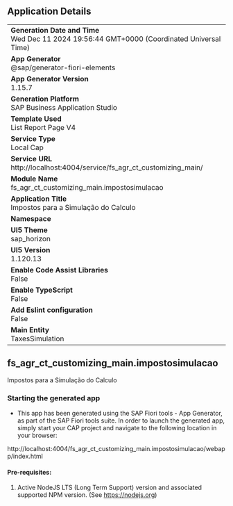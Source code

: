 ## Application Details
|               |
| ------------- |
|**Generation Date and Time**<br>Wed Dec 11 2024 19:56:44 GMT+0000 (Coordinated Universal Time)|
|**App Generator**<br>@sap/generator-fiori-elements|
|**App Generator Version**<br>1.15.7|
|**Generation Platform**<br>SAP Business Application Studio|
|**Template Used**<br>List Report Page V4|
|**Service Type**<br>Local Cap|
|**Service URL**<br>http://localhost:4004/service/fs_agr_ct_customizing_main/|
|**Module Name**<br>fs_agr_ct_customizing_main.impostosimulacao|
|**Application Title**<br>Impostos para a Simulação do Calculo|
|**Namespace**<br>|
|**UI5 Theme**<br>sap_horizon|
|**UI5 Version**<br>1.120.13|
|**Enable Code Assist Libraries**<br>False|
|**Enable TypeScript**<br>False|
|**Add Eslint configuration**<br>False|
|**Main Entity**<br>TaxesSimulation|

## fs_agr_ct_customizing_main.impostosimulacao

Impostos para a Simulação do Calculo

### Starting the generated app

-   This app has been generated using the SAP Fiori tools - App Generator, as part of the SAP Fiori tools suite.  In order to launch the generated app, simply start your CAP project and navigate to the following location in your browser:

http://localhost:4004/fs_agr_ct_customizing_main.impostosimulacao/webapp/index.html

#### Pre-requisites:

1. Active NodeJS LTS (Long Term Support) version and associated supported NPM version.  (See https://nodejs.org)



